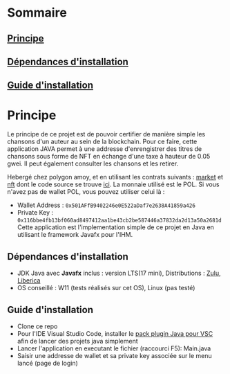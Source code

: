 
# Sommaire 


## [Principe](#principe)

## [Dépendances d'installation](#dépendances-dinstallation)

## [Guide d'installation](#guide-dinstallation)



# Principe

Le principe de ce projet est de pouvoir certifier de manière simple les chansons d'un auteur au sein de la blockchain. Pour ce faire, cette application JAVA permet à une addresse d'enrengistrer des titres de chansons sous forme de NFT en échange d'une taxe à hauteur de 0.05 gwei.
Il peut également consulter les chansons  et les retirer.

Hebergé chez polygon amoy, et en utilisant les contrats suivants : [market](https://polygonscan.com/address/0xBC3911AbCe626aBF7389c8781aC2b3f1D71DD257) et [nft](https://polygonscan.com/address/0xA7F2Be4e39Cb23F8a60a4E0C5408CA2570dC405d) dont le code source se trouve [ici](https://github.com/TakyL/nft_marketplace_solidity).
La monnaie utilisé est le POL. Si vous n'avez pas de wallet POL, vous pouvez utiliser celui là : 
- Wallet Address : ``` 0x501AFfB9402246e0E522aDaf7e2638A41859a426 ```
- Private Key : ```0x116bbe4fb13bf060ad8497412aa1be43cb2be587446a37832da2d13a50a2681d```
Cette application est l'implementation simple de ce projet en Java en utilisant le framework Javafx pour l'IHM.

## Dépendances d'installation

- JDK Java avec **Javafx** inclus : version LTS(17 mini), Distributions : [Zulu](https://www.azul.com/downloads/?package=jdk-fx#zulu), [Liberica](https://bell-sw.com/pages/downloads/#jdk-17-lts) 
- OS conseillé : W11 (tests réalisés sur cet OS), Linux (pas testé)

## Guide d'installation

- Clone ce repo
- Pour l'IDE Visual Studio Code,  installer le [pack plugin Java pour VSC](https://marketplace.visualstudio.com/items/?itemName=vscjava.vscode-java-pack) afin de lancer des projets java simplement
- Lancer l'application en executant le fichier (raccourci F5): Main.java
- Saisir une addresse de wallet et sa private key associée sur le menu lancé (page de login)


